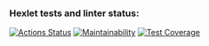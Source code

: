 ### Hexlet tests and linter status:
[![Actions Status](https://github.com/ddm14159/java-project-72/actions/workflows/hexlet-check.yml/badge.svg)](https://github.com/ddm14159/java-project-72/actions)
[![Maintainability](https://api.codeclimate.com/v1/badges/514d1912ee4dfa5e706d/maintainability)](https://codeclimate.com/github/ddm14159/java-project-72/maintainability)
[![Test Coverage](https://api.codeclimate.com/v1/badges/514d1912ee4dfa5e706d/test_coverage)](https://codeclimate.com/github/ddm14159/java-project-72/test_coverage)